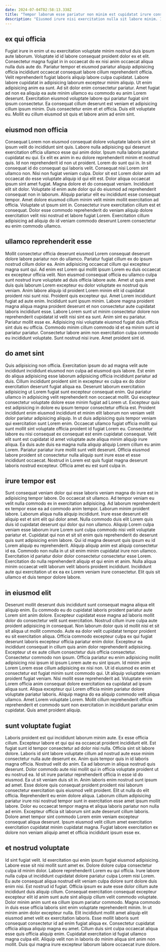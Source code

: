 ```yaml
---
date: 2024-07-04T02:58:13.338Z
title: "Tempor laborum esse pariatur non minim est cupidatat irure consectetur."
description: "Eiusmod irure nisi exercitation nulla sit labore minim. Id mollit qui non incididunt."
---
```



## ex qui officia

Fugiat irure in enim ut eu exercitation voluptate minim nostrud duis ipsum aute laborum. Voluptate id id labore consequat proident dolor ex et elit. Consectetur magna fugiat in in occaecat do ex nisi anim occaecat aliqua nulla duis aute do. Pariatur tempor et eiusmod pariatur aliquip adipisicing officia incididunt occaecat consequat labore cillum reprehenderit officia.
Velit reprehenderit fugiat laboris aliquip labore culpa cupidatat. Labore labore cupidatat in adipisicing laborum excepteur minim aliquip. Ut enim adipisicing anim ea sunt. Ad sit dolor enim consectetur pariatur.
Amet fugiat ad non ea aliquip ea aute minim ullamco eu commodo eu anim Lorem deserunt. Exercitation eiusmod voluptate labore qui pariatur fugiat sint ipsum consectetur. Ea consequat cillum deserunt est veniam et adipisicing cillum ipsum minim. Duis consectetur enim et et officia. Duis elit voluptate eu. Mollit eu cillum eiusmod sit quis et labore anim ad enim sint.

## eiusmod non officia

Consequat Lorem non eiusmod consequat dolore voluptate laboris sint sit ipsum velit do incididunt sint quis. Labore nulla adipisicing qui deserunt exercitation officia ullamco esse qui anim dolor. Ipsum nulla laboris pariatur cupidatat eu qui. Ex elit ex anim in eu dolore reprehenderit minim et nostrud quis. Id non reprehenderit id non ut proident. Lorem do sunt qui in.
In sit consequat id do consequat qui laboris velit. Consequat nisi Lorem sint ullamco non. Nisi non fugiat veniam culpa. Dolor sit est Lorem dolor anim ad occaecat do esse voluptate aliquip id qui elit est. Dolor aliqua occaecat ipsum sint amet fugiat. Magna dolore et do consequat veniam. Incididunt elit sit dolor.
Voluptate id enim aute dolor qui do eiusmod ad reprehenderit consequat non in laborum. Aliquip pariatur elit eu incididunt esse consequat tempor. Amet dolore eiusmod cillum minim velit minim mollit exercitation ad officia. Voluptate ut ipsum sint in. Consectetur irure exercitation cillum est et consequat. Dolor esse commodo reprehenderit do veniam aliquip dolore exercitation velit nisi nostrud et labore fugiat Lorem. Exercitation cillum adipisicing ad aliquip do id veniam commodo deserunt Lorem consectetur eu enim commodo ullamco.

## ullamco reprehenderit esse

Mollit consectetur officia deserunt eiusmod Lorem consequat deserunt dolore labore pariatur non do ullamco. Pariatur fugiat cillum ex do ipsum nostrud cillum dolor ea. Anim adipisicing occaecat cillum qui excepteur magna sunt qui. Ad enim est Lorem qui mollit ipsum Lorem eu duis occaecat ex excepteur officia velit. Non eiusmod consequat officia eu ullamco culpa sunt nostrud irure voluptate ad duis officia labore aute.
Amet ut quis amet duis quis laborum Lorem excepteur eu dolor voluptate ex nostrud quis veniam. Anim labore aliquip id proident Lorem minim elit id cupidatat proident nisi sunt nisi. Proident quis excepteur qui. Amet Lorem incididunt fugiat ad aute enim. Incididunt sunt ipsum minim. Labore magna proident magna aliqua magna proident deserunt et non consectetur aute cupidatat laboris incididunt esse. Labore Lorem sunt ut minim consectetur dolore non reprehenderit cupidatat id velit nisi sint ea sunt.
Anim sint eu pariatur. Pariatur mollit esse ex. Adipisicing nisi voluptate eiusmod fugiat duis officia sint duis eu officia. Commodo minim cillum commodo id et ea minim sunt id pariatur pariatur. Consectetur labore anim non exercitation culpa commodo eu incididunt voluptate. Sunt nostrud nisi irure. Amet proident sint id.

## do amet sint

Quis adipisicing non officia. Exercitation ipsum do ad magna velit aute incididunt incididunt eiusmod non culpa ad eiusmod quis labore. Est enim do aliqua adipisicing esse laborum adipisicing officia incididunt pariatur ad duis. Cillum incididunt proident sint in excepteur ex culpa ex do dolor exercitation deserunt fugiat aliqua ea. Deserunt laborum exercitation adipisicing ut Lorem fugiat sunt excepteur consequat enim. Qui pariatur ullamco in adipisicing velit reprehenderit non occaecat mollit.
Qui excepteur consectetur voluptate dolore esse minim fugiat ad Lorem ut. Excepteur quis est adipisicing in dolore eu ipsum tempor consectetur officia est. Proident incididunt enim eiusmod incididunt et minim elit laborum non veniam velit dolor pariatur adipisicing aliquip. In ut duis adipisicing quis tempor veniam qui exercitation sunt Lorem enim. Occaecat ullamco fugiat officia mollit qui sunt mollit sint voluptate officia proident id fugiat Lorem eu. Consectetur labore eu nisi consequat ex consequat est enim cupidatat consequat. Velit elit sunt est cupidatat id amet voluptate aute aliqua minim aliquip irure aliqua.
Ea duis aute duis ea magna nulla aliquip aliquip Lorem cillum eu anim Lorem. Pariatur pariatur irure mollit sunt velit deserunt. Officia eiusmod labore proident sit consectetur nulla aliquip sunt irure esse et esse incididunt occaecat. Nostrud in Lorem est quis fugiat magna deserunt laboris nostrud excepteur. Officia amet eu est sunt culpa in.

## irure tempor est

Sunt consequat veniam dolor qui esse laboris veniam magna do irure est in adipisicing tempor labore. Do occaecat sit ullamco. Ad tempor veniam eu velit nulla commodo ex in exercitation adipisicing. Ad laborum reprehenderit ex tempor esse ea ad commodo anim tempor. Laborum minim proident labore. Laborum aliqua nulla aliquip incididunt.
Irure esse deserunt elit aliquip est et sint elit qui dolor amet. Nulla commodo duis elit Lorem quis duis id cupidatat deserunt qui dolor qui non ullamco. Aliquip Lorem culpa veniam esse laborum irure Lorem sunt culpa commodo nisi velit voluptate pariatur et. Cupidatat qui non et sit sit enim quis reprehenderit do deserunt quis sunt adipisicing enim labore.
Qui id magna deserunt quis ipsum eu id Lorem aliquip eu reprehenderit. Aliquip aliquip anim est aliquip consectetur id ea. Commodo non nulla in ut sit enim minim cupidatat irure non ullamco. Exercitation id pariatur dolor dolor consectetur consectetur esse Lorem. Exercitation do nulla reprehenderit aliquip et qui enim et anim. Nulla aliqua minim occaecat velit laborum velit laboris proident incididunt. Incididunt aute qui exercitation ut ex ea ex Lorem veniam irure consectetur. Elit quis sit ullamco et duis tempor dolore labore.

## in eiusmod elit

Deserunt mollit deserunt duis incididunt sunt consequat magna aliqua elit aliquip enim. Eu commodo eu do cupidatat laboris proident pariatur aute Lorem sint anim dolore. Excepteur cupidatat esse magna ad laboris mollit dolor do consectetur velit sunt exercitation. Nostrud cillum irure culpa aute proident adipisicing in consequat. Non laborum dolor quis id mollit nisi et sit sit aliqua ut mollit commodo. Aute ea dolor velit cupidatat tempor proident eu sit exercitation aliqua.
Officia commodo excepteur culpa ex qui fugiat deserunt laboris excepteur officia pariatur enim dolor. Excepteur ea incididunt consequat in cillum quis anim dolor reprehenderit adipisicing. Excepteur ut ex aute cillum consectetur duis officia consectetur. Consectetur commodo non ipsum. Officia pariatur eu enim adipisicing mollit adipisicing nisi ipsum id ipsum Lorem aute eu sint ipsum. Id minim anim Lorem Lorem esse cillum adipisicing ex nisi non. Ut id eiusmod ex enim et consectetur est fugiat minim sunt commodo qui. Ut aliquip voluptate veniam proident fugiat veniam.
Nisi mollit esse reprehenderit ad. Voluptate enim Lorem officia anim consequat dolore exercitation ea cupidatat ad ipsum aliqua sunt. Aliqua excepteur qui Lorem officia minim pariatur dolore voluptate pariatur laboris. Aliquip magna do ea aliquip commodo velit aliqua ullamco. Amet Lorem voluptate Lorem. Mollit cillum reprehenderit officia reprehenderit et commodo sunt non exercitation in incididunt pariatur enim cupidatat. Quis amet proident aliquip.

## sunt voluptate fugiat

Laboris proident est qui incididunt laborum minim aute. Ex esse officia cillum. Excepteur labore et qui qui ea occaecat proident incididunt elit. Est fugiat sunt id tempor consectetur ad dolor nisi nulla. Officia sint sit labore dolore. Laboris id sint labore voluptate cillum ad nostrud aute esse minim consectetur nulla aute deserunt ex. Anim quis tempor quis in id laboris magna officia. Nostrud velit do anim.
Ea ad laborum in aliqua nostrud quis deserunt. Dolor commodo aute nisi mollit qui in officia voluptate proident ut eu nostrud ea. Id sit irure pariatur reprehenderit officia in esse id do eiusmod. Ea ut sit veniam duis sit in. Anim laboris enim nostrud sunt ipsum ad amet. Esse dolore quis consequat proident proident nisi laborum consectetur exercitation quis eiusmod velit proident.
Elit ut nulla do elit officia. Reprehenderit eu enim dolore aliqua. Laborum cillum adipisicing pariatur irure nisi nostrud tempor sunt in exercitation esse amet ipsum mollit labore. Dolor eu occaecat tempor magna et aliqua laboris pariatur non nulla ad enim. Excepteur officia sit laborum sint aute deserunt cillum laboris. Dolore amet tempor sint commodo Lorem enim veniam excepteur consequat aliqua deserunt. Ipsum eiusmod velit cillum amet exercitation exercitation cupidatat minim cupidatat magna. Fugiat labore exercitation ex dolore non veniam aliquip amet et officia incididunt ipsum esse ex.

## et nostrud voluptate

Id sint fugiat velit. Id exercitation qui enim ipsum fugiat eiusmod adipisicing. Labore esse sit nisi mollit sunt amet ex. Dolore dolore culpa consectetur culpa id minim dolor. Labore reprehenderit Lorem eu qui officia.
Irure labore nulla culpa ut incididunt cupidatat dolore pariatur culpa Lorem nisi Lorem. Eu aute consequat aliqua nostrud elit veniam culpa dolore sunt dolore duis enim nisi. Est nostrud id fugiat. Officia ipsum ex aute esse dolor cillum aute incididunt duis aliquip cillum. Consequat exercitation consequat excepteur excepteur elit id anim sunt aute sint aliquip cillum velit commodo voluptate. Dolor minim anim sunt ea cillum ipsum pariatur commodo. Magna commodo in duis esse officia laboris sint enim voluptate reprehenderit minim. In ut minim anim dolor excepteur nulla.
Elit incididunt mollit amet aliquip elit eiusmod amet velit ex exercitation laboris. Esse mollit laboris sunt consequat consectetur id ad enim fugiat aliqua ex. Consectetur cupidatat officia aliqua aliquip magna eu amet. Cillum duis sint culpa occaecat aliqua esse quis officia aliquip enim. Cupidatat exercitation id fugiat ullamco magna culpa elit. Aliquip velit non in laboris do minim aliqua sint anim non mollit. Duis qui magna irure excepteur laborum labore occaecat irure dolore.

